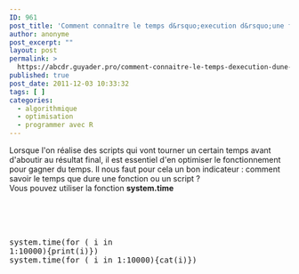 ```yaml
---
ID: 961
post_title: 'Comment connaître le temps d&rsquo;execution d&rsquo;une fonction ? system.time'
author: anonyme
post_excerpt: ""
layout: post
permalink: >
  https://abcdr.guyader.pro/comment-connaitre-le-temps-dexecution-dune-fonction-system.time/
published: true
post_date: 2011-12-03 10:33:32
tags: [ ]
categories:
  - algorithmique
  - optimisation
  - programmer avec R
---
```

Lorsque l'on réalise des scripts qui vont tourner un certain temps avant d'aboutir au résultat final, il est essentiel d'en optimiser le fonctionnement pour gagner du temps. Il nous faut pour cela un bon indicateur : comment savoir le temps que dure une fonction ou un script ? <br />Vous pouvez utiliser la fonction <strong>system.time</strong><br /><br /><br /><br /> <pre lang='rsplus'><br />system.time(for ( i in 1:10000){print(i)})<br />system.time(for ( i in 1:10000){cat(i)}) <br /></pre>